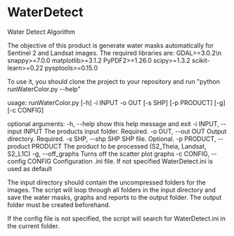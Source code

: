 # WaterDetect
Water Detect Algorithm

The objective of this product is generate water masks automatically for Sentinel 2 and Landsat images.
The required libraries are:
GDAL>=3.0.2\n
snappy>=7.0.0
matplotlib>=3.1.2
PyPDF2>=1.26.0
scipy>=1.3.2
scikit-learn>=0.22
pysptools>=0.15.0



To use it, you should clone the project to your repository and run "python runWaterColor.py --help"

usage: runWaterColor.py [-h] -i INPUT -o OUT [-s SHP] [-p PRODUCT] [-g]
                        [-c CONFIG]

optional arguments:
  -h, --help            show this help message and exit
  -i INPUT, --input INPUT
                        The products input folder. Required.
  -o OUT, --out OUT     Output directory. Required.
  -s SHP, --shp SHP     SHP file. Optional.
  -p PRODUCT, --product PRODUCT
                        The product to be processed (S2_Theia, Landsat,
                        S2_L1C)
  -g, --off_graphs      Turns off the scatter plot graphs
  -c CONFIG, --config CONFIG
                        Configuration .ini file. If not specified
                        WaterDetect.ini is used as default

The input directory should contain the uncompressed folders for the images. The script will loop through all folders in the input directory and save the water masks, graphs and reports to the output folder. The output folder must be created beforehand.

If the config file is not specified, the script will search for WaterDetect.ini in the current folder.
